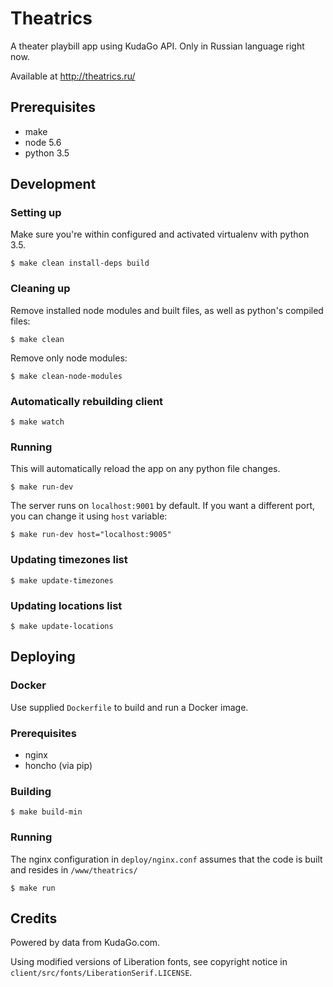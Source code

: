 Theatrics
=========

A theater playbill app using KudaGo API. Only in Russian language right now.

Available at http://theatrics.ru/


Prerequisites
-------------

- make
- node 5.6
- python 3.5


Development
-----------

### Setting up

Make sure you're within configured and activated virtualenv with python 3.5.

	$ make clean install-deps build


### Cleaning up

Remove installed node modules and built files, as well as python's compiled files:

	$ make clean

Remove only node modules:

	$ make clean-node-modules


### Automatically rebuilding client

	$ make watch


### Running

This will automatically reload the app on any python file changes.

	$ make run-dev

The server runs on `localhost:9001` by default. If you want a different port, you can change it using `host` variable:

	$ make run-dev host="localhost:9005"


### Updating timezones list

	$ make update-timezones


### Updating locations list

	$ make update-locations


Deploying
---------

### Docker

Use supplied `Dockerfile` to build and run a Docker image.


### Prerequisites

- nginx
- honcho (via pip)


### Building

	$ make build-min


### Running

The nginx configuration in `deploy/nginx.conf` assumes that the code is built and resides in `/www/theatrics/`

	$ make run


Credits
-------

Powered by data from KudaGo.com.

Using modified versions of Liberation fonts, see copyright notice in `client/src/fonts/LiberationSerif.LICENSE`.
